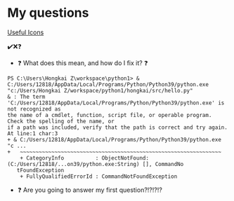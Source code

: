 # My questions

[Useful Icons](../doc/myIcons.md)

✔️❌❓

* ❓ What does this mean, and how do I fix it? ❓
```dos
PS C:\Users\Hongkai Z\workspace\python1> & C:/Users/12818/AppData/Local/Programs/Python/Python39/python.exe "c:/Users/Hongkai Z/workspace/python1/hongkai/src/hello.py"
& : The term 'C:/Users/12818/AppData/Local/Programs/Python/Python39/python.exe' is not recognized as 
the name of a cmdlet, function, script file, or operable program. Check the spelling of the name, or    
if a path was included, verify that the path is correct and try again.
At line:1 char:3
+ & C:/Users/12818/AppData/Local/Programs/Python/Python39/python.exe "c ...
+   ~~~~~~~~~~~~~~~~~~~~~~~~~~~~~~~~~~~~~~~~~~~~~~~~~~~~~~~~~~~~~~~~
    + CategoryInfo          : ObjectNotFound: (C:/Users/12818/...on39/python.exe:String) [], CommandNo  
   tFoundException
    + FullyQualifiedErrorId : CommandNotFoundException
```

* ❓ Are you going to answer my first question?!?!?!?